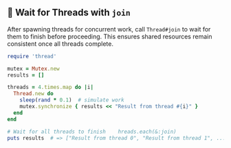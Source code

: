 ## 🔄 Wait for Threads with `join`

After spawning threads for concurrent work, call `Thread#join` to wait for them to finish before proceeding. This ensures shared resources remain consistent once all threads complete.

```ruby
require 'thread'

mutex = Mutex.new
results = []

threads = 4.times.map do |i|
  Thread.new do
    sleep(rand * 0.1)  # simulate work
    mutex.synchronize { results << "Result from thread #{i}" }
  end
end

# Wait for all threads to finish	hreads.each(&:join)
puts results  # => ["Result from thread 0", "Result from thread 1", ...]
```